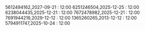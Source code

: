 5612494162,2027-09-21 : 12:00
6251246504,2025-12-25 : 12:00
6238044435,2025-12-21 : 12:00
7672478982,2025-12-21 : 12:00
7691944216,2029-12-12 : 12:00
1365260265,2013-12-12 : 12:00
5794911747,2025-10-24 : 12:00
